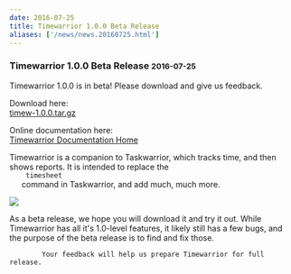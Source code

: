 ```yaml
---
date: 2016-07-25
title: Timewarrior 1.0.0 Beta Release
aliases: ['/news/news.20160725.html']
---
```

<div class="col-md-8 main">
 <div class="row">
  <h3>
   Timewarrior 1.0.0 Beta Release
   <small>
    2016-07-25
   </small>
  </h3>
  <p>
   Timewarrior 1.0.0 is in beta! Please download and give us feedback.
  </p>
  <p>
   Download here:
   <br/>
   <a href="/download/timew-1.0.0.tar.gz">
    timew-1.0.0.tar.gz
   </a>
   <br/>
  </p>
  <p>
   Online documentation here:
   <br/>
   <a href="/docs/timewarrior">
    Timewarrior Documentation Home
   </a>
  </p>
  <p>
   Timewarrior is a companion to Taskwarrior, which tracks time, and then
            shows reports. It is intended to replace the
   <code>
    timesheet
   </code>
   command in Taskwarrior, and add much, much more.
  </p>
  <p>
   <img class="img-responsive" src="/docs/timewarrior/images/day8.png"/>
  </p>
  <p>
   As a beta release, we hope you will download it and try it out.
            While Timewarrior has all it's 1.0-level features, it likely still
            has a few bugs, and the purpose of the beta release is to find and
            fix those.

            Your feedback will help us prepare Timewarrior for full release.
  </p>
  <br/>
  <br/>
 </div>
</div>

